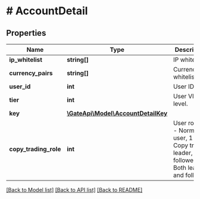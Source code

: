 # # AccountDetail

## Properties

Name | Type | Description | Notes
------------ | ------------- | ------------- | -------------
**ip_whitelist** | **string[]** | IP whitelist. | [optional] 
**currency_pairs** | **string[]** | CurrencyPair whitelisting. | [optional] 
**user_id** | **int** | User ID. | [optional] 
**tier** | **int** | User VIP level. | [optional] 
**key** | [**\GateApi\Model\AccountDetailKey**](AccountDetailKey.md) |  | [optional] 
**copy_trading_role** | **int** | User role: 0 - Normal user, 1 - Copy trading leader, follower, 3 - Both leader and follower | [optional] 

[[Back to Model list]](../../README.md#documentation-for-models) [[Back to API list]](../../README.md#documentation-for-api-endpoints) [[Back to README]](../../README.md)
